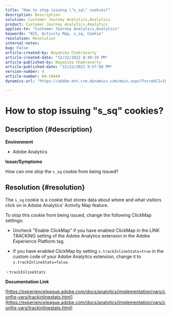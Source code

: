 ```yaml
---
title: "How to stop issuing \"s_sq\" cookies?"
description: Description
solution: Customer Journey Analytics,Analytics
product: Customer Journey Analytics,Analytics
applies-to: "Customer Journey Analytics,Analytics"
keywords: "KCS, Activity Map, s_sq, Cookie"
resolution: Resolution
internal-notes: 
bug: False
article-created-by: Nayanika Chakravarty
article-created-date: "12/22/2022 8:49:10 PM"
article-published-by: Nayanika Chakravarty
article-published-date: "12/22/2022 9:57:50 PM"
version-number: 4
article-number: KA-19449
dynamics-url: "https://adobe-ent.crm.dynamics.com/main.aspx?forceUCI=1&pagetype=entityrecord&etn=knowledgearticle&id=43202d12-3a82-ed11-81ac-6045bd006e5a"

---
```

# How to stop issuing "s_sq" cookies?

## Description {#description}


<b>Environment</b>

- Adobe Analytics

<b>Issue/Symptoms</b>

How can one stop the `s_sq` cookie from being issued?


## Resolution {#resolution}


The `s_sq` cookie is a cookie that stores data about where and what visitors click on in Adobe Analytics' Activity Map feature.

To stop this cookie from being issued, change the following ClickMap settings:

- Uncheck "Enable ClickMap" if you have enabled ClickMap in the LINK TRACKING setting of the Adobe Analytics extension in the Adobe Experience Platform tag.

- If you have enabled ClickMap by setting `s.trackInlineStats=true` in the custom code of your Adobe Analytics extension, change it to `s.trackInlineStats=false`.

`・trackInlineStats`

<b>Documentation Link</b>

[https://experienceleague.adobe.com/docs/analytics/implementation/vars/config-vars/trackinlinestats.html](https://experienceleague.adobe.com/docs/analytics/implementation/vars/config-vars/trackinlinestats.html)
